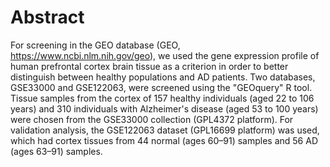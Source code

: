 
# Abstract

For screening in the GEO database (GEO, https://www.ncbi.nlm.nih.gov/geo), we used the gene expression profile of human prefrontal cortex brain tissue as a criterion in order to better distinguish between healthy populations and AD patients. Two databases, GSE33000 and GSE122063, were screened using the "GEOquery" R tool. Tissue samples from the cortex of 157 healthy individuals (aged 22 to 106 years) and 310 individuals with Alzheimer's disease (aged 53 to 100 years) were chosen from the GSE33000 collection (GPL4372 platform). For validation analysis, the GSE122063 dataset (GPL16699 platform) was used, which had cortex tissues from 44 normal (ages 60–91) samples and 56 AD (ages 63–91) samples.
